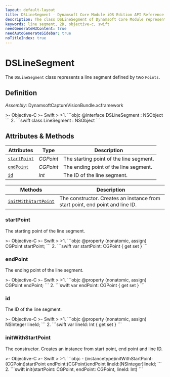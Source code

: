 ```yaml
---
layout: default-layout
title: DSLineSegment - Dynamsoft Core Module iOS Edition API Reference
description: The class DSLineSegment of Dynamsoft Core Module represents a line segment in 2D space, which contains the start point and end point of the line segment.
keywords: line segment, 2D, objective-c, swift
needGenerateH3Content: true
needAutoGenerateSidebar: true
noTitleIndex: true
---
```


# DSLineSegment

The `DSLineSegment` class represents a line segment defined by two `Points`.

## Definition

*Assembly:* DynamsoftCaptureVisionBundle.xcframework

<div class="sample-code-prefix"></div>
>- Objective-C
>- Swift
>
>1. 
```objc
@interface DSLineSegment : NSObject
```
2. 
```swift
class LineSegment : NSObject
```

## Attributes & Methods

| Attributes | Type | Description |
| ---------- | ---- | ----------- |
| [`startPoint`](#startpoint) | *CGPoint* | The starting point of the line segment. |
| [`endPoint`](#endpoint) | *CGPoint* | The ending point of the line segment. |
| [`id`](#id) | *int* | The ID of the line segment. |

| Methods | Description |
| ------- | ----------- |
| [`initWithStartPoint`](#initwithstartpoint) | The constructor. Creates an instance from start point, end point and line ID. |

### startPoint

The starting point of the line segment.

<div class="sample-code-prefix"></div>
>- Objective-C
>- Swift
>
>1. 
```objc
@property (nonatomic, assign) CGPoint startPoint;
```
2. 
```swift
var startPoint: CGPoint { get set }
```

### endPoint

The ending point of the line segment.

<div class="sample-code-prefix"></div>
>- Objective-C
>- Swift
>
>1. 
```objc
@property (nonatomic, assign) CGPoint endPoint;
```
2. 
```swift
var endPoint: CGPoint { get set }
```

### id

The ID of the line segment.

<div class="sample-code-prefix"></div>
>- Objective-C
>- Swift
>
>1. 
```objc
@property (nonatomic, assign) NSInteger lineId;
```
2. 
```swift
var lineId: Int { get set }
```

### initWithStartPoint

The constructor. Creates an instance from start point, end point and line ID.

<div class="sample-code-prefix"></div>
>- Objective-C
>- Swift
>
>1. 
```objc
- (instancetype)initWithStartPoint:(CGPoint)startPoint
                          endPoint:(CGPoint)endPoint
                            lineId:(NSInteger)lineId;
```
2. 
```swift
init(startPoint: CGPoint, endPoint: CGPoint, lineId: Int)
```
